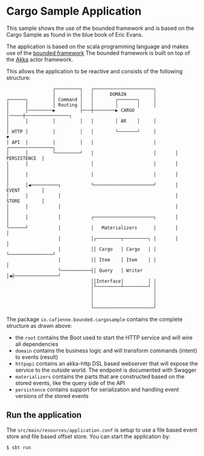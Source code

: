 # Cargo Sample Application 

This sample shows the use of the bounded framework and is based on the Cargo Sample as found in the blue book of Eric Evans.

The application is based on the scala programming language and makes use of the [bounded framework](https://cafienne.io/bounded)
The bounded framework is built on top of the [Akka](https://akka.io) actor framework.

This allows the application to be reactive and consists of the following structure:

```
                 ┌─────────┐   ┌──────────────────────┐
                 │         │   │      DOMAIN          │
┌──────┐         │ Command │   │        ┌───────┐     │
│      │         │ Routing │   │        │       │     │
│      │─────────▶         ├───┼────────▶ CARGO │─────┼────────────────┐
│      │         │         │   │        │ AR    │     │                │
│ HTTP │         │         │   │        └───────┘     │                ▼
│ API  │         │         │   │                      │       ┌────────────────┐
│      │         └─────────┘   │                      │       │   PERSISTENCE  │
│      │                       │                      │       │                │
│      │                       │                      │       │                │
│      │◀──────────┐           └──────────────────────┘       │   EVENT        │
│      │           │                                          │   STORE        │
│      │           │                                          │                │
│      │           │           ┌──────────────────────┐       │                │
└──────┘           │           │   Materializers      │       │                │
                   │           │┌─────────┬─────────┐ │       │                │
                   │           ││ Cargo   │ Cargo   │ │       └────────────────┘
                   │           ││ Item    │ Item    │ │                │
                   └───────────┤│ Query   │ Writer  │◀┼────────────────┘
                               ││Interface│         │ │
                               │└─────────┴─────────┘ │
                               │                      │
                               │                      │
                               │                      │
                               └──────────────────────┘
```

The package ```io.cafienne.bounded.cargosample``` contains the complete structure as drawn above:

 * the ```root``` contains the Boot used to start the HTTP service and will wire all dependencies
 * ```domain``` contains the business logic and will transform commands (intent) to events (result)
 * ```httpapi``` contains an akka-http DSL based webserver that will expose the service to the outside world.
   The endpoint is documented with Swagger
 * ```materializers``` contains the parts that are constructed based on the stored events, like the query side of the API
 * ```persistence``` contains support for serialization and handling event versions of the stored events

## Run the application

The ```src/main/resources/application.conf``` is setup to use a file based event store and file based offset store.
You can start the application by:
```bash
$ sbt run
```
